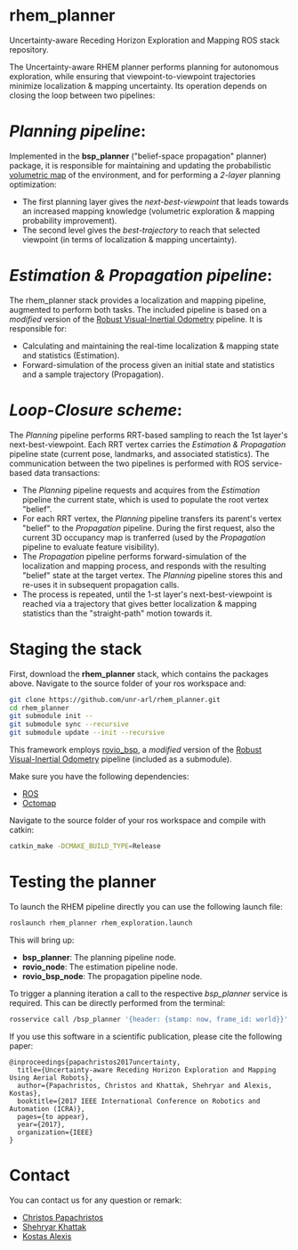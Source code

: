 # **rhem_planner**
Uncertainty-aware Receding Horizon Exploration and Mapping ROS stack repository.

The Uncertainty-aware RHEM planner performs planning for autonomous exploration, while ensuring that viewpoint-to-viewpoint trajectories minimize localization & mapping uncertainty. Its operation depends on closing the loop between two pipelines:

# *Planning pipeline*:

Implemented in the **bsp_planner** ("belief-space propagation" planner) package, it is responsible for maintaining and updating the probabilistic [volumetric map](https://github.com/ethz-asl/volumetric_mapping) of the environment, and for performing a *2-layer* planning optimization:

* The first planning layer gives the *next-best-viewpoint* that leads towards an increased mapping knowledge (volumetric exploration & mapping probability improvement).
* The second level gives the *best-trajectory* to reach that selected viewpoint (in terms of localization & mapping uncertainty).

# *Estimation & Propagation pipeline*:

The rhem_planner stack provides a localization and mapping pipeline, augmented to perform both tasks. The included pipeline is based on a *modified* version of the [Robust Visual-Inertial Odometry](https://github.com/ethz-asl/rovio) pipeline. It is responsible for:

* Calculating and maintaining the real-time localization & mapping state and statistics (Estimation).
* Forward-simulation of the process given an initial state and statistics and a sample trajectory (Propagation).

# *Loop-Closure scheme*:

The *Planning* pipeline performs RRT-based sampling to reach the 1st layer's next-best-viewpoint. Each RRT vertex carries the *Estimation & Propagation* pipeline state (current pose, landmarks, and associated statistics). The communication between the two pipelines is performed with ROS service-based data transactions:

 * The *Planning* pipeline requests and acquires from the *Estimation* pipeline the current state, which is used to populate the root vertex "belief".
 * For each RRT vertex, the *Planning* pipeline transfers its parent's vertex "belief" to the *Propagation* pipeline. During the first request, also the current 3D occupancy map is tranferred (used by the *Propagation* pipeline to evaluate feature visibility). 
 * The *Propagation* pipeline performs forward-simulation of the localization and mapping process, and responds with the resulting "belief" state at the target vertex. The *Planning* pipeline stores this  and re-uses it in subsequent propagation calls.
 * The process is repeated, until the 1-st layer's next-best-viewpoint is reached via a trajectory that gives better localization & mapping statistics than the "straight-path" motion towards it.

# Staging the stack

First, download the **rhem_planner** stack, which contains the packages above. Navigate to the source folder of your ros workspace and:

```sh
git clone https://github.com/unr-arl/rhem_planner.git
cd rhem_planner
git submodule init --
git submodule sync --recursive
git submodule update --init --recursive
```
This framework employs [rovio_bsp](https://github.com/unr-arl/rovio_bsp), a *modified* version of the [Robust Visual-Inertial Odometry](https://github.com/ethz-asl/rovio) pipeline (included as a submodule). 

Make sure you have the following dependencies:

* [ROS](http://wiki.ros.org/)
* [Octomap](http://wiki.ros.org/octomap)

Navigate to the source folder of your ros workspace and compile with catkin:

```sh
catkin_make -DCMAKE_BUILD_TYPE=Release
```

# Testing the planner

To launch the RHEM pipeline directly you can use the following launch file:

```sh
roslaunch rhem_planner rhem_exploration.launch
```

This will bring up:

* **bsp_planner**: The planning pipeline node.
* **rovio_node**: The estimation pipeline node.
* **rovio_bsp_node**: The propagation pipeline node.

To trigger a planning iteration a call to the respective *bsp_planner* service is required. This can be directly performed from the terminal:

```sh
rosservice call /bsp_planner '{header: {stamp: now, frame_id: world}}'
```
If you use this software in a scientific publication, please cite the following paper:
```
@inproceedings{papachristos2017uncertainty,
  title={Uncertainty-aware Receding Horizon Exploration and Mapping Using Aerial Robots},
  author={Papachristos, Christos and Khattak, Shehryar and Alexis, Kostas},
  booktitle={2017 IEEE International Conference on Robotics and Automation (ICRA)},
  pages={to appear},
  year={2017},
  organization={IEEE}
}
```

# Contact

You can contact us for any question or remark:
* [Christos Papachristos](mailto:cpapachristos@unr.edu)
* [Shehryar Khattak](mailto:shehryar@nevada.unr.edu)
* [Kostas Alexis](mailto:kalexis@unr.edu)
